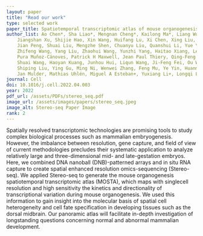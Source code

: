 ```yaml
---
layout: paper
title: "Read our work"
type: selected work
paper_title: Spatiotemporal transcriptomic atlas of mouse organogenesis using DNA nanoball-patterned arrays published in Cell and selected as cover story
author_list: Ao Chen*, Sha Liao*, Mengnan Cheng*, Kailong Ma*, Liang Wu*, Yiwei Lai*, Xiaojie Qiu*, Jin Yang, 
    Jiangshan Xu, Shijie Hao, Xin Wang, Huifang Lu, Xi Chen, Xing Liu, Xin Huang, Zhao Li, Yan Hong, Yujia Jiang, 
    Jian Peng, Shuai Liu, Mengzhe Shen, Chuanyu Liu, Quanshui Li, Yue Yuan, Xiaoyu Wei, Huiwen Zheng, Weimin Feng, 
    Zhifeng Wang, Yang Liu, Zhaohui Wang, Yunzhi Yang, Haitao Xiang, Lei Han, Baoming Qin, Pengcheng Guo, Guangyao Lai, 
    Pura Muñoz-Cánoves, Patrick H Maxwell, Jean Paul Thiery, Qing-Feng Wu, Fuxiang Zhao, Bichao Chen, Mei Li, Xi Dai, 
    Shuai Wang, Haoyan Kuang, Junhou Hui, Liqun Wang, Ji-Feng Fei, Ou Wang, Xiaofeng Wei, Haorong Lu, Bo Wang, 
    Shiping Liu, Ying Gu, Ming Ni, Wenwei Zhang, Feng Mu, Ye Yin, Huanming Yang, Michael Lisby, Richard J Cornall, 
    Jan Mulder, Mathias Uhlén, Miguel A Esteban+, Yuxiang Li+, Longqi Liu+, Xun Xu+, Jian Wang+.
journal: Cell
doi: 10.1016/j.cell.2022.04.003
year: 2022
pdf_url: /assets/PDFs/stereo_seq.pdf
image_url: /assets/images/papers/stereo_seq.jpeg
image_alt: Stereo-seq Paper Image
rank: 2
---
```


Spatially resolved transcriptomic technologies are promising tools to study complex biological processes such
as mammalian embryogenesis. However, the imbalance between resolution, gene capture, and field of view of
current methodologies precludes their systematic application to analyze relatively large and three-dimensional
mid- and late-gestation embryos. Here, we combined DNA nanoball (DNB)-patterned arrays and in situ RNA
capture to create spatial enhanced resolution omics-sequencing (Stereo-seq). We applied Stereo-seq to
generate the mouse organogenesis spatiotemporal transcriptomic atlas (MOSTA), which maps with singlecell resolution 
and high sensitivity the kinetics and directionality of transcriptional variation during mouse
organogenesis. We used this information to gain insight into the molecular basis of spatial cell heterogeneity
and cell fate specification in developing tissues such as the dorsal midbrain. Our panoramic atlas will facilitate
in-depth investigation of longstanding questions concerning normal and abnormal mammalian development.